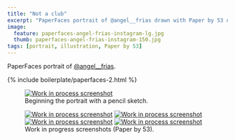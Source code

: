 ```yaml
---
title: "Not a club"
excerpt: "PaperFaces portrait of @angel__frias drawn with Paper by 53 on an iPad."
image: 
  feature: paperfaces-angel-frias-instagram-lg.jpg
  thumb: paperfaces-angel-frias-instagram-150.jpg
tags: [portrait, illustration, Paper by 53]
---
```


PaperFaces portrait of <a href="http://instagram.com/angel__frias">@angel__frias</a>.

{% include boilerplate/paperfaces-2.html %}

<figure>
	<a href="{{ site.url }}/images/paperfaces-angel-frias-process-1-lg.jpg"><img src="{{ site.url }}/images/paperfaces-angel-frias-process-1-750.jpg" alt="Work in process screenshot"></a>
	<figcaption>Beginning the portrait with a pencil sketch.</figcaption>
</figure>

<figure class="half">
	<a href="{{ site.url }}/images/paperfaces-angel-frias-process-2-lg.jpg"><img src="{{ site.url }}/images/paperfaces-angel-frias-process-2-600.jpg" alt="Work in process screenshot"></a>
	<a href="{{ site.url }}/images/paperfaces-angel-frias-process-3-lg.jpg"><img src="{{ site.url }}/images/paperfaces-angel-frias-process-3-600.jpg" alt="Work in process screenshot"></a>
	<a href="{{ site.url }}/images/paperfaces-angel-frias-process-4-lg.jpg"><img src="{{ site.url }}/images/paperfaces-angel-frias-process-4-600.jpg" alt="Work in process screenshot"></a>
	<a href="{{ site.url }}/images/paperfaces-angel-frias-process-5-lg.jpg"><img src="{{ site.url }}/images/paperfaces-angel-frias-process-5-600.jpg" alt="Work in process screenshot"></a>
	<figcaption>Work in progress screenshots (Paper by 53).</figcaption>
</figure>